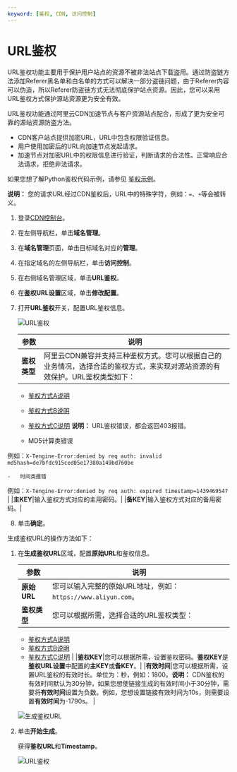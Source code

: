 ```yaml
---
keyword: [鉴权, CDN, 访问控制]
---
```


# URL鉴权

URL鉴权功能主要用于保护用户站点的资源不被非法站点下载盗用。通过防盗链方法添加Referer黑名单和白名单的方式可以解决一部分盗链问题，由于Referer内容可以伪造，所以Referer防盗链方式无法彻底保护站点资源。因此，您可以采用URL鉴权方式保护源站资源更为安全有效。

URL鉴权功能通过阿里云CDN加速节点与客户资源站点配合，形成了更为安全可靠的源站资源防盗方法。

-   CDN客户站点提供加密URL，URL中包含权限验证信息。
-   用户使用加密后的URL向加速节点发起请求。
-   加速节点对加密URL中的权限信息进行验证，判断请求的合法性。正常响应合法请求，拒绝非法请求。

如果您想了解Python鉴权代码示例，请参见 [鉴权示例](/intl.zh-CN/域名管理/访问控制/URL鉴权配置/鉴权示例.md)。

**说明：** 您的请求URL经过CDN鉴权后，URL中的特殊字符，例如：`=`、`+`等会被转义。

1.  登录[CDN控制台](https://cdn.console.aliyun.com)。

2.  在左侧导航栏，单击**域名管理**。

3.  在**域名管理**页面，单击目标域名对应的**管理**。

4.  在指定域名的左侧导航栏，单击**访问控制**。

5.  在右侧域名管理区域，单击**URL鉴权**。

6.  在**鉴权URL设置**区域，单击**修改配置**。

7.  打开**URL鉴权**开关，配置URL鉴权信息。

    ![URL鉴权](https://static-aliyun-doc.oss-accelerate.aliyuncs.com/assets/img/zh-CN/4798068951/p64280.png)

    |参数|说明|
    |--|--|
    |**鉴权类型**|阿里云CDN兼容并支持三种鉴权方式。您可以根据自己的业务情况，选择合适的鉴权方式，来实现对源站资源的有效保护。URL鉴权类型如下：

    -   [鉴权方式A说明](/intl.zh-CN/域名管理/访问控制/URL鉴权配置/鉴权方式A说明.md)
    -   [鉴权方式B说明](/intl.zh-CN/域名管理/访问控制/URL鉴权配置/鉴权方式B说明.md)
    -   [鉴权方式C说明](/intl.zh-CN/域名管理/访问控制/URL鉴权配置/鉴权方式C说明.md)
**说明：** URL鉴权错误，都会返回403报错。

    -   MD5计算类错误

例如：`X-Tengine-Error:denied by req auth: invalid md5hash=de7bfdc915ced05e17380a149bd760be`

    -   时间类报错

例如：`X-Tengine-Error:denied by req auth: expired timestamp=1439469547` |
    |**主KEY**|输入鉴权方式对应的主用密码。|
    |**备KEY**|输入鉴权方式对应的备用密码。|

8.  单击**确定**。


生成鉴权URL的操作方法如下：

1.  在**生成鉴权URL**区域，配置**原始URL**和鉴权信息。

    |参数|说明|
    |--|--|
    |**原始URL**|您可以输入完整的原始URL地址，例如：`https://www.aliyun.com`。|
    |**鉴权类型**|您可以根据所需，选择合适的URL鉴权类型：

    -   [鉴权方式A说明](/intl.zh-CN/域名管理/访问控制/URL鉴权配置/鉴权方式A说明.md)
    -   [鉴权方式B说明](/intl.zh-CN/域名管理/访问控制/URL鉴权配置/鉴权方式B说明.md)
    -   [鉴权方式C说明](/intl.zh-CN/域名管理/访问控制/URL鉴权配置/鉴权方式C说明.md) |
    |**鉴权KEY**|您可以根据所需，设置鉴权密码。**鉴权KEY**是**鉴权URL设置**中配置的**主KEY**或**备KEY**。|
    |**有效时间**|您可以根据所需，设置URL鉴权的有效时长。单位为：秒，例如：1800。**说明：** CDN鉴权的有效时间默认为30分钟，如果您想使链接生成的有效时间小于30分钟，需要将**有效时间**设置为负数。例如，您想设置链接有效时间为10s，则需要设置**有效时间**为-1790s。 |

    ![生成鉴权URL](https://static-aliyun-doc.oss-accelerate.aliyuncs.com/assets/img/zh-CN/4798068951/p64282.png)

2.  单击**开始生成**。

    获得**鉴权URL**和**Timestamp**。

    ![URL鉴权](https://static-aliyun-doc.oss-accelerate.aliyuncs.com/assets/img/zh-CN/4798068951/p50938.png)


